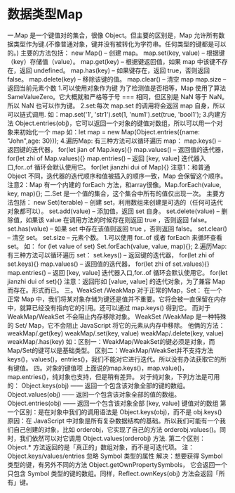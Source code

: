 # 数据类型Map

一.Map
是一个键值对的集合，很像 Object。但主要的区别是，Map 允许所有数据类型作为键.(不像普通对象，键并没有被转化为字符串。任何类型的键都是可以的。)
主要的方法包括：
new Map() – 创建 map。
map.set(key, value) – 根据键（key）存储值（value）。
map.get(key) – 根据键返回值，如果 map 中该键不存在，返回 undefined。
map.has(key) – 如果键存在，返回 true，否则返回 false。
map.delete(key) – 移除该键的值。
map.clear() – 清空 map
map.size – 返回当前元素个数
1.可以使用对象作为键
为了检测值是否相等，Map 使用了算法 SameValueZero。它大概就和严格等于号 === 相同，但区别是 NaN 等于 NaN。所以 NaN 也可以作为键。
2.set:每次 map.set 的调用将会返回 map 自身，所以可以链式调用.
如：map.set('1', 'str1').set(1, 'num1').set(true, 'bool1');
3.内建方法 Object.entries(obj)，它可以返回一个对象的键值对数组，所以可以用一个对象来初始化一个 map
如：let map = new Map(Object.entries({name: "John",age: 30}));
4.遍历Map:
有三种方法可以循环遍历 map：
map.keys() – 返回键的迭代器，
for(let jian of Map.keys){}
map.values() – 返回值的迭代器，
for(let zhi of Map.values){}
map.entries() – 返回 [key, value] 迭代器入口,for..of 循环会默认使用它。
for(let jianzhi dui of Map){}
注意1：和普通 Object 不同，迭代器的迭代顺序和值被插入的顺序一致，Map 会保留这个顺序。
注意2：Map 有一个内建的 forEach 方法，和array很像。Map.forEach(value, key, map){};
二.Set
是一个值的集合，这个集合中所有的值仅出现一次。
主要方法包括：
new Set(iterable) – 创建 set，利用数组来创建是可选的（任何可迭代对象都可以）。
set.add(value) – 添加值，返回 set 自身。
set.delete(value) – 删除值，如果该 value 在调用方法的时候存在则返回 true ，否则返回 false。
set.has(value) – 如果 set 中存在该值则返回 true ，否则返回 false。
set.clear() – 清空 set。
set.size – 元素个数。
1.可以使用 for..of 或者 forEach 来循环查看 set。
如：
for (let value of set)
Set.forEach(value, value, map){};
2.遍历Map:
有三种方法可以循环遍历 set：
set.keys() – 返回键的迭代器，
for(let zhi of set.keys){}
map.values() – 返回值的迭代器，
for(let zhi of set.values){}
map.entries() – 返回 [key, value] 迭代器入口,for..of 循环会默认使用它。
for(let jianzhi dui of set){}
注意：返回形如 [value, value] 的迭代对象，为了兼容 Map 而存在。形式而已。
三。WeakSet /WeakMap 
对于正常的Map，Set：
在一个正常 Map 中，我们将某对象存储为键还是值并不重要。它将会被一直保留在内存中，就算已经没有指向它的引用。还可以通过 map.keys() 得到它。
而对于 WeakMap/WeakSet  不会阻止内存移除对象。
WeakSet /WeakMap 是一种特殊的 Set/ Map，它不会阻止 JavaScript 将它的元素从内存中移除。
他俩的方法：
weakMap/.get(key)
weakMap/.set(key, value)
weakMap/.delete(key, value)
weakMap/.has(key)
如：区别一：WeakMap/WeakSet的键必须是对象，而Map/Set的键可以是基础类型。
区别二：WeakMap/WeakSet并不支持方法 keys()，values()，entries()，我们不能对它进行迭代。所以没有办法获取它的所有键值。
四。对象的键值项
上面说的map.keys()，map.value()，map.entries()，纯对象也支持，但是稍有差异。
对于纯对象，下列方法是可用的：
Object.keys(obj) —— 返回一个包含该对象全部的键的数组。
Object.values(obj) —— 返回一个包含该对象全部的值的数组。
Object.entries(obj) —— 返回一个包含该对象全部 [key, value] 键值对的数组
第一个区别：是在对象中我们的调用语法是 Object.keys(obj)，而不是 obj.keys()
原因：在 JavaScript 中对象是所有复杂数据结构的基础。所以我们可能有一个我们自己创建的对象，比如 orderobj，它实现了自己的方法 orderobj.values()。同时，我们依然可以对它调用 Object.values(orderobj) 方法.
第二个区别：Object.* 方法返回的是「真正的」数组对象，而不是可迭代项。
注：Object.keys/values/entries 忽略 Symbol 类型的属性
解决：想要获得 Symbol 类型的键，有另外不同的方法 Object.getOwnPropertySymbols， 它会返回一个只包含 Symbol 类型的键的数组。同样，Reflect.ownKeys(obj) 方法会返回「所有」键。



